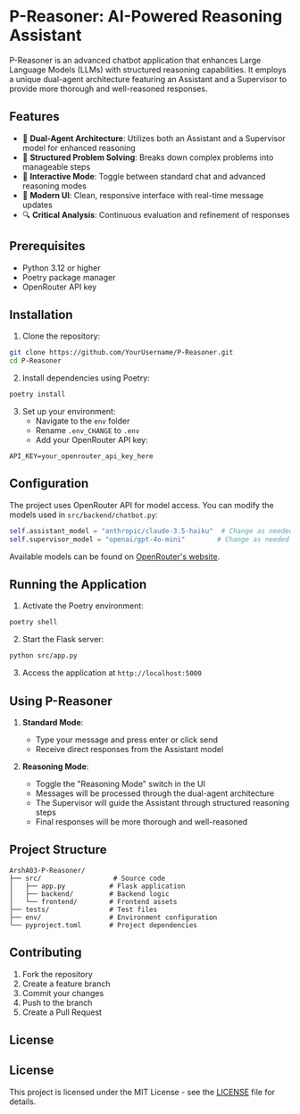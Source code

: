 
# P-Reasoner: AI-Powered Reasoning Assistant

P-Reasoner is an advanced chatbot application that enhances Large Language Models (LLMs) with structured reasoning capabilities. It employs a unique dual-agent architecture featuring an Assistant and a Supervisor to provide more thorough and well-reasoned responses.

## Features

- 🧠 **Dual-Agent Architecture**: Utilizes both an Assistant and a Supervisor model for enhanced reasoning
- 💭 **Structured Problem Solving**: Breaks down complex problems into manageable steps
- 🔄 **Interactive Mode**: Toggle between standard chat and advanced reasoning modes
- 🎨 **Modern UI**: Clean, responsive interface with real-time message updates
- 🔍 **Critical Analysis**: Continuous evaluation and refinement of responses

## Prerequisites

- Python 3.12 or higher
- Poetry package manager
- OpenRouter API key

## Installation

1. Clone the repository:
```bash
git clone https://github.com/YourUsername/P-Reasoner.git
cd P-Reasoner
```

2. Install dependencies using Poetry:
```bash
poetry install
```

3. Set up your environment:
   - Navigate to the `env` folder
   - Rename `.env_CHANGE` to `.env`
   - Add your OpenRouter API key:
```
API_KEY=your_openrouter_api_key_here
```

## Configuration

The project uses OpenRouter API for model access. You can modify the models used in `src/backend/chatbot.py`:

```python
self.assistant_model = "anthropic/claude-3.5-haiku"  # Change as needed
self.supervisor_model = "openai/gpt-4o-mini"        # Change as needed
```

Available models can be found on [OpenRouter's website](https://openrouter.ai/docs).

## Running the Application

1. Activate the Poetry environment:
```bash
poetry shell
```

2. Start the Flask server:
```bash
python src/app.py
```

3. Access the application at `http://localhost:5000`

## Using P-Reasoner

1. **Standard Mode**: 
   - Type your message and press enter or click send
   - Receive direct responses from the Assistant model

2. **Reasoning Mode**:
   - Toggle the "Reasoning Mode" switch in the UI
   - Messages will be processed through the dual-agent architecture
   - The Supervisor will guide the Assistant through structured reasoning steps
   - Final responses will be more thorough and well-reasoned

## Project Structure

```
ArshA03-P-Reasoner/
├── src/                  # Source code
│   ├── app.py           # Flask application
│   ├── backend/         # Backend logic
│   └── frontend/        # Frontend assets
├── tests/               # Test files
├── env/                 # Environment configuration
└── pyproject.toml       # Project dependencies
```

## Contributing

1. Fork the repository
2. Create a feature branch
3. Commit your changes
4. Push to the branch
5. Create a Pull Request

## License

## License

This project is licensed under the MIT License - see the [LICENSE](LICENSE) file for details.

